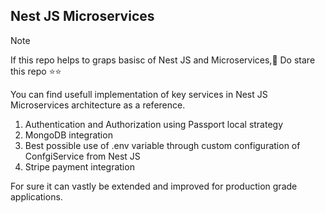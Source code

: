 ## Nest JS Microservices

> [!Note]
> If this repo helps to graps basisc of Nest JS and Microservices,🎉 Do stare this repo ⭐️⭐️

You can find usefull implementation of key services in Nest JS Microservices architecture as a reference.

1. Authentication and Authorization using Passport local strategy
2. MongoDB integration
3. Best possible use of .env variable through custom configuration of ConfgiService from Nest JS
4. Stripe payment integration

For sure it can vastly be extended and improved for production grade applications.
